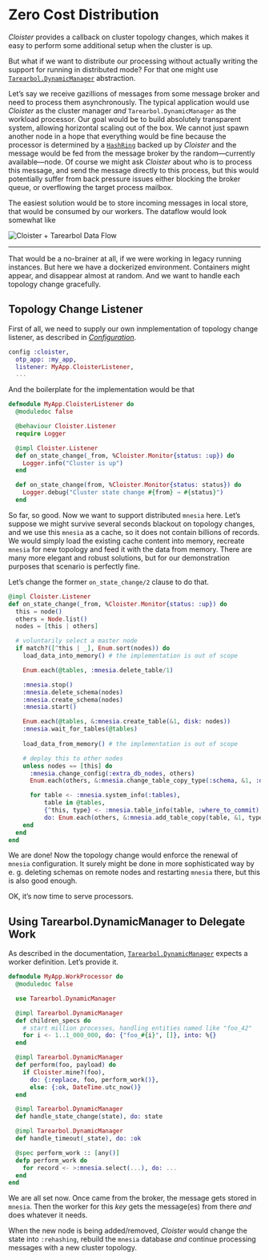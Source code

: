 # Zero Cost Distribution

_Cloister_ provides a callback on cluster topology changes, which makes it easy to perform some additional setup when the cluster is up.

But what if we want to distribute our processing without actually writing the support for running in distributed mode? For that one might use [`Tarearbol.DynamicManager`](https://hexdocs.pm/tarearbol/dynamic_workers_management.html) abstraction.

Let’s say we receive gazillions of messages from some message broker and need to process them asynchronously. The typical application would use _Cloister_ as the cluster manager _and_ `Tarearbol.DynamicManager` as the workload processor. Our goal would be to build absolutely transparent system, allowing horizontal scaling out of the box. We cannot just spawn another node in a hope that everything would be fine because the processor is determined by a [`HashRing`](https://github.com/bitwalker/libring) backed up by _Cloister_ and the message would be fed from the message broker by the random—currently available—node. Of course we might ask _Cloister_ about who is to process this message, and send the message directly to this process, but this would potentially suffer from back pressure issues either blocking the broker queue, or overflowing the target process mailbox.

The easiest solution would be to store incoming messages in local store, that would be consumed by our workers. The dataflow would look somewhat like 

![Cloister + Tarearbol Data Flow](assets/cloister-tarearbol-data-flow.png)

---

That would be a no-brainer at all, if we were working in legacy running instances. But here we have a dockerized environment. Containers might appear, and disappear almost at random. And we want to handle each topology change gracefully.

## Topology Change Listener

First of all, we need to supply our own inmplementation of topology change listener, as described in [_Configuration_](configuration.html).

```elixir
config :cloister,
  otp_app: :my_app,
  listener: MyApp.CloisterListener,
  ...
```

And the boilerplate for the implementation would be that

```elixir
defmodule MyApp.CloisterListener do
  @moduledoc false

  @behaviour Cloister.Listener
  require Logger

  @impl Cloister.Listener
  def on_state_change(_from, %Cloister.Monitor{status: :up}) do
    Logger.info("Cluster is up")
  end

  def on_state_change(from, %Cloister.Monitor{status: status}) do
    Logger.debug("Cluster state change #{from} → #{status}")
  end
```

So far, so good. Now we want to support distributed `mnesia` here. Let’s suppose we might survive several seconds blackout on topology changes, and we use this `mnesia` as a cache, so it does not contain billions of records. We would simply load the existing cache content into memory, recreate `mnesia` for new topology and feed it with the data from memory. There are many more elegant and robust solutions, but for our demonstration purposes that scenario is perfectly fine.

Let’s change the former `on_state_change/2` clause to do that.

```elixir
@impl Cloister.Listener
def on_state_change(_from, %Cloister.Monitor{status: :up}) do
  this = node()
  others = Node.list()
  nodes = [this | others]

  # voluntarily select a master node
  if match?([^this | _], Enum.sort(nodes)) do
    load_data_into_memory() # the implementation is out of scope

    Enum.each(@tables, :mnesia.delete_table/1)

    :mnesia.stop()
    :mnesia.delete_schema(nodes)
    :mnesia.create_schema(nodes)
    :mnesia.start()

    Enum.each(@tables, &:mnesia.create_table(&1, disk: nodes))
    :mnesia.wait_for_tables(@tables)
    
    load_data_from_memory() # the implementation is out of scope

    # deploy this to other nodes
    unless nodes == [this] do
      :mnesia.change_config(:extra_db_nodes, others)
      Enum.each(others, &:mnesia.change_table_copy_type(:schema, &1, :disc_copies))

      for table <- :mnesia.system_info(:tables),
          table in @tables,
          {^this, type} <- :mnesia.table_info(table, :where_to_commit),
          do: Enum.each(others, &:mnesia.add_table_copy(table, &1, type))
    end
  end
end
```

We are done! Now the topology change would enforce the renewal of `mnesia` configuration. It surely might be done in more sophisticated way by e. g. deleting schemas on remote nodes and restarting `mnesia` there, but this is also good enough.

OK, it’s now time to serve processors.

## Using Tarearbol.DynamicManager to Delegate Work

As described in the documentation, [`Tarearbol.DynamicManager`](https://hexdocs.pm/tarearbol/dynamic_workers_management.html) expects a worker definition. Let’s provide it.

```elixir
defmodule MyApp.WorkProcessor do
  @moduledoc false

  use Tarearbol.DynamicManager

  @impl Tarearbol.DynamicManager
  def children_specs do
    # start million processes, handling entities named like "foo_42"
    for i <- 1..1_000_000, do: {"foo_#{i}", []}, into: %{}
  end

  @impl Tarearbol.DynamicManager
  def perform(foo, payload) do
    if Cloister.mine?(foo),
      do: {:replace, foo, perform_work()},
      else: {:ok, DateTime.utc_now()}
  end

  @impl Tarearbol.DynamicManager
  def handle_state_change(state), do: state

  @impl Tarearbol.DynamicManager
  def handle_timeout(_state), do: :ok

  @spec perform_work :: [any()]
  defp perform_work do
    for record <- >:mnesia.select(...), do: ...
  end
end
```

We are all set now. Once came from the broker, the message gets stored in `mnesia`. Then the worker for this _key_ gets the message(es) from there _and_ does whatever it needs.

When the new node is being added/removed, _Cloister_ would change the state into `:rehashing`, rebuild the `mnesia` database _and_ continue processing messages with a new cluster topology.